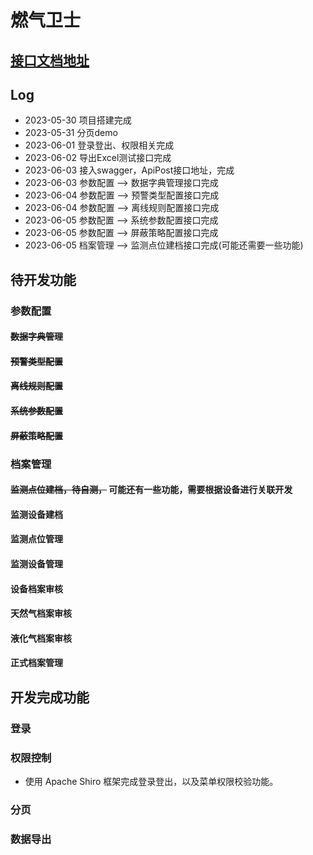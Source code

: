 # 燃气卫士
## [接口文档地址](https://console-docs.apipost.cn/preview/b82c28231f72a07f/957e8d17e84167f7)

## Log
- 2023-05-30 项目搭建完成
- 2023-05-31 分页demo
- 2023-06-01 登录登出、权限相关完成
- 2023-06-02 导出Excel测试接口完成
- 2023-06-03 接入swagger，ApiPost接口地址，完成
- 2023-06-03 参数配置 --> 数据字典管理接口完成
- 2023-06-04 参数配置 --> 预警类型配置接口完成
- 2023-06-04 参数配置 --> 离线规则配置接口完成
- 2023-06-05 参数配置 --> 系统参数配置接口完成
- 2023-06-05 参数配置 --> 屏蔽策略配置接口完成
- 2023-06-05 档案管理 --> 监测点位建档接口完成(可能还需要一些功能)
## 待开发功能

### 参数配置
#### ~~数据字典管理~~
#### ~~预警类型配置~~
#### ~~离线规则配置~~
#### ~~系统参数配置~~
#### ~~屏蔽策略配置~~

### 档案管理
#### ~~监测点位建档，待自测，~~ 可能还有一些功能，需要根据设备进行关联开发
#### 监测设备建档
#### 监测点位管理
#### 监测设备管理
#### 设备档案审核
#### 天然气档案审核
#### 液化气档案审核
#### 正式档案管理

## 开发完成功能
### 登录
### 权限控制
- 使用 Apache Shiro 框架完成登录登出，以及菜单权限校验功能。

### 分页
### 数据导出